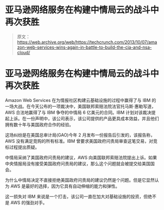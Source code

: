 # 亚马逊网络服务在构建中情局云的战斗中再次获胜 

> 原文：<https://web.archive.org/web/https://techcrunch.com/2013/10/07/amazon-web-services-wins-again-in-battle-to-build-the-cia-and-nsa-cloud/>

# 亚马逊网络服务在构建中情局云的战斗中再次获胜

Amazon Web Services 在为情报社区构建云基础设施的过程中赢得了与 IBM 的一场大战。在今天公布的一项裁决中，美国联邦索赔法院法官托马斯·惠勒写道，AWS 合法地赢得了与 IBM 争夺的中情局 6 亿美元的合同。IBM 计划对该裁决提起上诉。在一份声明中，该公司表示，该公司提供的产品更具成本效益，并且他们拥有数十年与美国政府合作的经验。

这场纠纷是在美国总审计局(GAO)今年 2 月发布一份报告后引发的，该报告称，AWS 没有满足竞购的所有标准。IBM 曾要求美国政府问责局审查这笔交易，对竞标过程提出质疑。

中情局采纳了美国政府问责局的建议，AWS 向美国联邦索赔法院提出上诉。如果中央情报局没有接受美国政府问责局的建议，那么这个问题就会被提交给美国国会。

为什么中情局决定不直接拒绝美国政府问责局的建议仍然是个问题。但是它显然认为 AWS 是最好的选择，因为它具有自动伸缩的能力和弹性。

这一损失对 IBM 来说是一个打击，该公司一直在加大对基础设施的投资，但绝不是 AWS 的强劲对手。